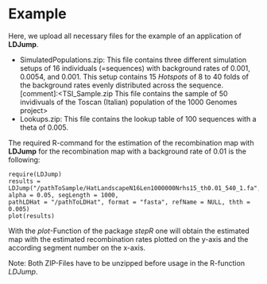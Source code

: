 # Example

Here, we upload all necessary files for the example of an application of **LDJump**. 

* SimulatedPopulations.zip: This file contains three different simulation setups of 16 individuals (=sequences) with background rates of 0.001, 0.0054, and 0.001. This setup contains 15 *Hotspots* of 8 to 40 folds of the background rates evenly distributed across the sequence. 
[comment]:<TSI_Sample.zip This file contains the sample of 50 invidivuals of the Toscan (Italian) population of the 1000 Genomes project>
* Lookups.zip: This file contains the lookup table of 100 sequences with a theta of 0.005. 

The required R-command for the estimation of the recombination map with **LDJump** for the recombination map with a background rate of 0.01 is the following: 

    require(LDJump)
    results = LDJump("/pathToSample/HatLandscapeN16Len1000000Nrhs15_th0.01_540_1.fa", alpha = 0.05, segLength = 1000, 
    pathLDHat = "/pathToLDHat", format = "fasta", refName = NULL, thth = 0.005)
    plot(results)
    
With the *plot*-Function of the package *stepR* one will obtain the estimated map with the estimated recombination rates plotted on the y-axis and the according segment number on the x-axis. 

Note: Both ZIP-Files have to be unzipped before usage in the R-function *LDJump*. 

